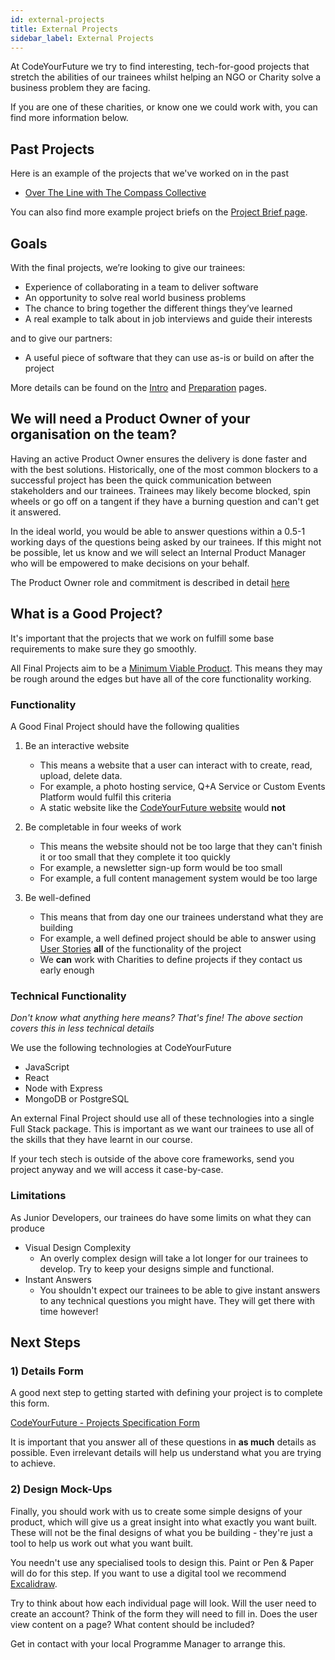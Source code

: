 ```yaml
---
id: external-projects
title: External Projects
sidebar_label: External Projects
---
```


At CodeYourFuture we try to find interesting, tech-for-good projects that stretch the abilities of our trainees whilst helping an NGO or Charity solve a business problem they are facing. 

If you are one of these charities, or know one we could work with, you can find more information below. 

## Past Projects

Here is an example of the projects that we've worked on in the past

- [Over The Line with The Compass Collective](https://over-the-line.uk/)

You can also find more example project briefs on the [Project Brief page](./projects).

## Goals

With the final projects, we’re looking to give our trainees:

- Experience of collaborating in a team to deliver software
- An opportunity to solve real world business problems
- The chance to bring together the different things they’ve learned
- A real example to talk about in job interviews and guide their interests

and to give our partners:

- A useful piece of software that they can use as-is or build on after the project

More details can be found on the [Intro](./intro) and [Preparation](./prep) pages.

## We will need a Product Owner of your organisation on the team?

Having an active Product Owner ensures the delivery is done faster and with the best solutions. Historically, one of the most common blockers to a successful project has been the quick communication between stakeholders and our trainees. Trainees may likely become blocked, spin wheels or go off on a tangent if they have a burning question and can't get it answered.

In the ideal world, you would be able to answer questions within a 0.5-1 working days of the questions being asked by our trainees. If this might not be possible, let us know and we will select an Internal Product Manager who will be empowered to make decisions on your behalf.

The Product Owner role and commitment is described in detail [here](https://docs.codeyourfuture.io/volunteers/teams-1/cyf-products-final-projects/roles/product-owner)


## What is a Good Project?

It's important that the projects that we work on fulfill some base requirements to make sure they go smoothly.

All Final Projects aim to be a [Minimum Viable Product](https://www.agilealliance.org/glossary/mvp/). This means they may be rough around the edges but have all of the core functionality working.

### Functionality

A Good Final Project should have the following qualities

1. Be an interactive website

   - This means a website that a user can interact with to create, read, upload, delete data.
   - For example, a photo hosting service, Q+A Service or Custom Events Platform would fulfil this criteria
   - A static website like the [CodeYourFuture website](https://www.codeyourfuture.io) would **not**

2. Be completable in four weeks of work

   - This means the website should not be too large that they can't finish it or too small that they complete it too quickly
   - For example, a newsletter sign-up form would be too small
   - For example, a full content management system would be too large

3. Be well-defined

   - This means that from day one our trainees understand what they are building
   - For example, a well defined project should be able to answer using [User Stories](https://www.mountaingoatsoftware.com/agile/user-stories) **all** of the functionality of the project
   - We **can** work with Charities to define projects if they contact us early enough

### Technical Functionality

_Don't know what anything here means? That's fine! The above section covers this in less technical details_

We use the following technologies at CodeYourFuture

- JavaScript
- React
- Node with Express
- MongoDB or PostgreSQL

An external Final Project should use all of these technologies into a single Full Stack package. This is important as we want our trainees to use all of the skills that they have learnt in our course.

If your tech stech is outside of the above core frameworks, send you project anyway and we will access it case-by-case.

### Limitations

As Junior Developers, our trainees do have some limits on what they can produce

- Visual Design Complexity
  - An overly complex design will take a lot longer for our trainees to develop. Try to keep your designs simple and functional.
- Instant Answers
  - You shouldn't expect our trainees to be able to give instant answers to any technical questions you might have. They will get there with time however!

## Next Steps

### 1) Details Form

A good next step to getting started with defining your project is to complete this form.

[CodeYourFuture - Projects Specification Form](https://forms.gle/Gn85Kdna6QB2Qfcp9)

It is important that you answer all of these questions in **as much** details as possible. Even irrelevant details will help us understand what you are trying to achieve.

### 2) Design Mock-Ups

Finally, you should work with us to create some simple designs of your product, which will give us a great insight into what exactly you want built. These will not be the final designs of what you be building - they're just a tool to help us work out what you want built.

You needn't use any specialised tools to design this. Paint or Pen & Paper will do for this step. If you want to use a digital tool we recommend [Excalidraw](https://excalidraw.com/).

Try to think about how each individual page will look. Will the user need to create an account? Think of the form they will need to fill in. Does the user view content on a page? What content should be included?

Get in contact with your local Programme Manager to arrange this.
